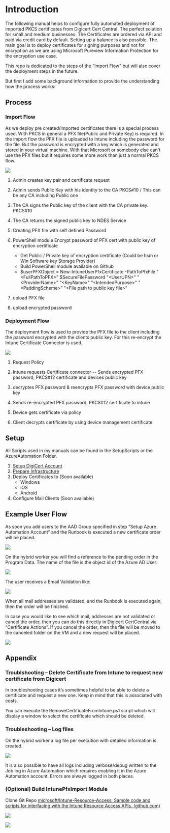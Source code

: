 # Introduction

The following manual helps to configure fully automated deployment of imported PKCS certificates from Digicert Cert Central. The perfect solution for small and medium businesses. The Certificates are ordered via API and paid via credit card by default. Setting up a balance is also possible. The main goal is to deploy certificates for signing purposes and not for encryption as we are using Microsoft Pureview Information Protection for the encryption use case.

This repo is dedicated to the steps of the “Import Flow" but will also cover the deployment steps in the future.

But first I add some background information to provide the understanding how the process works:

## Process

### Import Flow

As we deploy pre created/imported certificates there is a special process used. With PKCS in general a PFX file(Public and Private Key) is required. In the import flow the PFX file is uploaded to Intune including the password for the file. But the password is encrypted with a key which is generated and stored in your virtual machine. With that Microsoft or somebody else can't use the PFX files but it requires some more work than just a normal PKCS flow. 

![](media/8b8a543ecf238d8c8a23a3843862e40c.png)

1. Admin creates key pair and certificate request

2. Admin sends Public Key with his identity to the CA PKCS\#10 / This can be any CA including Public one

3. The CA signs the Public key of the client with the CA private key. PKCS\#10

4. The CA returns the signed public key to NDES Service

5. Creating PFX file with self defined Password

6. PowerShell module Encrypt password of PFX cert with public key of encryption certificate
    - Get Public / Private key of encryption certificate (Could be hsm or Win Software key Storage Provider)
    - Build PowerShell module available on Github
    - \$userPFXObject = New-IntuneUserPfxCertificate -PathToPfxFile "\<FullPathToPFX\>" \$SecureFilePassword "\<UserUPN\>" "\<ProviderName\>" "\<KeyName\>" "\<IntendedPurpose\>" "\<PaddingScheme\>" "\<File path to public key file\>"

7. upload PFX file

8. upload encrypted password

### Deployment Flow

The deployment flow is used to provide the PFX file to the client including the password encrypted with the clients public key. For this re-encrypt the Intune Certificate Connector is used.

![](media/b6e1b594d5bbdb1b716a83ae286b0962.png)

1. Request Policy

2. Intune requests Certificate connector
\-- Sends encrypted PFX password, PKCS\#12 certificate and devices public key

3. decryptes PFX password & reencrypts PFX password with device public key

4. Sends re-encrypted PFX password, PKCS\#12 certificate to intune

5. Device gets certificate via policy

6. Client decrypts certificate by using device management certificate

## Setup

All Scripts used in my manuals can be found in the SetupScripts or the AzureAutomation Folder.

1. [Setup DigiCert Account](SetupDigiCert.md)
2. [Prepare Infrastructure](PrepareInfrastructure.md)
3. Deploy Certificates to (Soon available)
    - Windows
    - iOS
    - Android
4. Configure Mail Clients (Soon available)

## Example User Flow

As soon you add users to the AAD Group specified in step “Setup Azure Automation Account” and the Runbook is executed a new certificate order will be placed.

![](media/f6ac9dcf883e558c3e18958e813b3d7a.png)

On the hybrid worker you will find a reference to the pending order in the Program Data. The name of the file is the object id of the Azure AD User:

![](media/63f1745da77968584be436e4fc6144fd.png)

The user receives a Email Validation like:

![](media/d10387e130f498b33a32ffb5ef009596.png)

When all mail addresses are validated, and the Runbook is executed again, then the order will be finished.

In case you would like to see which mail, addresses are not validated or cancel the order, then you can do this directly in Digicert CertCentral via “Certificate Actions”. If you cancel the order, then the file will be moved to the canceled folder on the VM and a new request will be placed.

![](media/144be2473ad0f13741ce24f22d2b927f.png)

## Appendix

### Troublshooting – Delete Certificate from Intune to request new certificate from Digicert

In troubleshooting cases it’s sometimes helpful to be able to delete a certificate and request a new one. Keep in mind that this is associated with costs.

You can execute the RemoveCertificateFromIntune.ps1 script which will display a window to select the certificate which should be deleted.

### Troubleshooting – Log files

On the hybrid worker a log file per execution with detailed information is created.

![](media/75e3a087d4769bc8447d824935e92312.png)

It is also possible to have all logs including verbose/debug written to the Job log in Azure Automation which requires enabling it in the Azure Automation account. Errors are always logged in both places.

### (Optional) Build IntunePfxImport Module

Clone Git Repo [microsoft/Intune-Resource-Access: Sample code and scripts for interfacing with the Intune Resource Access APIs. (github.com)](https://github.com/Microsoft/Intune-Resource-Access)

![](media/8b8a3eef477e3c4a7fc67a0eb001581d.png)

![](media/61f222a4c94fd874fae1991c35fd1d25.png)
